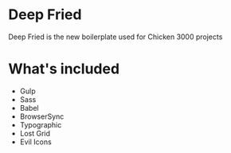 # Deep Fried
Deep Fried is the new boilerplate used for Chicken 3000 projects

# What's included
- Gulp
- Sass
- Babel
- BrowserSync
- Typographic
- Lost Grid
- Evil Icons
